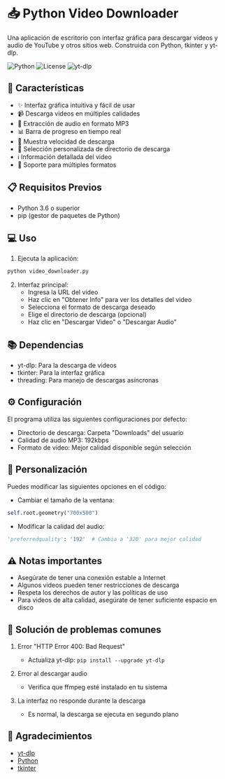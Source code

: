# 📥 Python Video Downloader

Una aplicación de escritorio con interfaz gráfica para descargar videos y audio de YouTube y otros sitios web. Construida con Python, tkinter y yt-dlp.

![Python](https://img.shields.io/badge/Python-3.6+-blue.svg)
![License](https://img.shields.io/badge/License-MIT-green.svg)
![yt-dlp](https://img.shields.io/badge/yt--dlp-latest-red.svg)

## 🚀 Características

- ✨ Interfaz gráfica intuitiva y fácil de usar
- 📹 Descarga videos en múltiples calidades
- 🎵 Extracción de audio en formato MP3
- 📊 Barra de progreso en tiempo real
- 💨 Muestra velocidad de descarga
- 📂 Selección personalizada de directorio de descarga
- ℹ️ Información detallada del video
- 🔄 Soporte para múltiples formatos

## 📋 Requisitos Previos

- Python 3.6 o superior
- pip (gestor de paquetes de Python)

## 💻 Uso

1. Ejecuta la aplicación:
```bash
python video_downloader.py
```

2. Interfaz principal:
   - Ingresa la URL del video
   - Haz clic en "Obtener Info" para ver los detalles del video
   - Selecciona el formato de descarga deseado
   - Elige el directorio de descarga (opcional)
   - Haz clic en "Descargar Video" o "Descargar Audio"


## 📚 Dependencias

- yt-dlp: Para la descarga de videos
- tkinter: Para la interfaz gráfica
- threading: Para manejo de descargas asíncronas

## ⚙️ Configuración

El programa utiliza las siguientes configuraciones por defecto:

- Directorio de descarga: Carpeta "Downloads" del usuario
- Calidad de audio MP3: 192kbps
- Formato de video: Mejor calidad disponible según selección

## 🔧 Personalización

Puedes modificar las siguientes opciones en el código:

- Cambiar el tamaño de la ventana:
```python
self.root.geometry("700x500")
```

- Modificar la calidad del audio:
```python
'preferredquality': '192'  # Cambia a '320' para mejor calidad
```

## ⚠️ Notas importantes

- Asegúrate de tener una conexión estable a Internet
- Algunos videos pueden tener restricciones de descarga
- Respeta los derechos de autor y las políticas de uso
- Para videos de alta calidad, asegúrate de tener suficiente espacio en disco

## 🐛 Solución de problemas comunes

1. Error "HTTP Error 400: Bad Request"
   - Actualiza yt-dlp: `pip install --upgrade yt-dlp`

2. Error al descargar audio
   - Verifica que ffmpeg esté instalado en tu sistema

3. La interfaz no responde durante la descarga
   - Es normal, la descarga se ejecuta en segundo plano


## 🙏 Agradecimientos

- [yt-dlp](https://github.com/yt-dlp/yt-dlp)
- [Python](https://www.python.org/)
- [tkinter](https://docs.python.org/3/library/tkinter.html)
